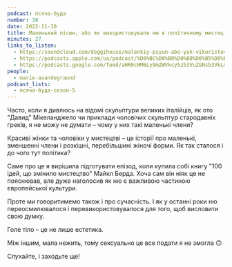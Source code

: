 ```yaml
---
podcast: псяча-буда
number: 38
date: 2022-11-30
title: Маленький пісюн, або як використовували ню в політичному мистецтві
minutes: 27
links_to_listen:
  - https://soundcloud.com/doggihouse/malenkiy-psyun-abo-yak-vikoristovuvali-nyu-v-poltichnomu-mistetstv
  - https://podcasts.apple.com/ua/podcast/%D0%BC%D0%B0%D0%BB%D0%B5%D0%BD%D1%8C%D0%BA%D0%B8%D0%B9-%D0%BF%D1%96%D1%81%D1%8E%D0%BD-%D0%B0%D0%B1%D0%BE-%D1%8F%D0%BA-%D0%B2%D0%B8%D0%BA%D0%BE%D1%80%D0%B8%D1%81%D1%82%D0%BE%D0%B2%D1%83%D0%B2%D0%B0%D0%BB%D0%B8-%D0%BD%D1%8E-%D0%B2-%D0%BF%D0%BE%D0%BB%D1%96%D1%82%D0%B8%D1%87%D0%BD%D0%BE%D0%BC%D1%83/id1525117216?i=1000588200248
  - https://podcasts.google.com/feed/aHR0cHM6Ly9mZWVkcy5zb3VuZGNsb3VkLmNvbS91c2Vycy9zb3VuZGNsb3VkOnVzZXJzOjg1ODUxNjI2NS9zb3VuZHMucnNz/episode/dGFnOnNvdW5kY2xvdWQsMjAxMDp0cmFja3MvMTM5MzUxNjg0Ng?sa=X&ved=0CA0QkfYCahcKEwiwx67qmrv8AhUAAAAAHQAAAAAQAQ
people:
  - marie-avandegraund
podcast_lists:
  - псяча-буда-сезон-5
---
```


Часто, коли я дивлюсь на відомі скульптури великих італійців, як ото "Давид"
Мікеланджело чи приклади чоловічих скульптур стародавніх греків, я не можу не
думати – чому у них такі маленькі члени?

Красиві жінки та чоловіки у мистецтві – це історії про маленькі, зменшенні
члени і розкішні, перебільшині жіночі форми. Як так сталося і до чого тут
політика?

Саме про це я вирішила підготувати епізод, коли купила собі книгу "100 ідей, що
змінило мистецтво" Майкл Берда. Хоча сам він ніяк це не пояснював, але дуже
наголосив як ню є важливою частиною європейської культури.

Проте ми говоритимемо також і про сучасність. І як у останні роки ню
переосмилювалося і перевикористовувалося для того, щоб висловити свою думку.

Голе тіло – це не лише естетика.

Між іншим, мала нежить, тому сексуально це все подати я не змогла 🙃

Слухайте, і заходьте ще!
